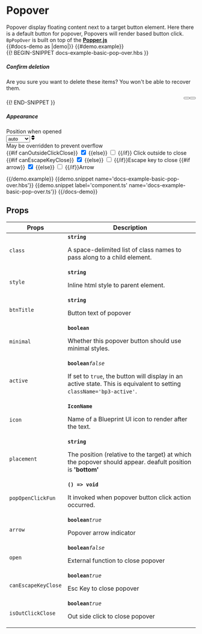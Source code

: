 <div style="position: absolute;    width: 100%;    height: 100%;    left: 0;    right: 0;    top: 0;    bottom: 0;"
  onmouseenter={{action "OnMouseEnter"}}>
</div>

# Popover
<div class='bp3-running-text bp3-text-large'>
  Popover display floating content next to a target button element. Here there is a default button for popover, Popovers
  will render based button click.
  <code>BpPopOver</code> is built on top of the <a href="https://popper.js.org"><strong>Popper.js</strong></a>
</div>
{{#docs-demo as |demo|}}
{{#demo.example}}
<div class="demo-container">
  <div class="docs-example-frame docs-example-frame-row" data-example-id="PopoverExample">
    <div id='pop-over-doc-scroll' class="docs-example">
      <div class="docs-popover-example-scroll">
        {{! BEGIN-SNIPPET docs-example-basic-pop-over.hbs }}
        <PopOver @btnTitle='Open popover' @open={{open}} 
         @intent="primary" @icon='code'
         @isOutClickClose={{canOutsideClickClose}} @placement={{placement}} 
         @arrow={{arrow}} @canEscapeKeyClose={{canEscapeKeyClose}}>
          <div>
            <h5 class="bp3-heading">Confirm deletion</h5>
            <p>Are you sure you want to delete these items? You won't be able to recover them.</p>
            <div style="display: flex; justify-content: flex-end; margin-top: 15px;">
              <Button @text="Cancel" onClick={{action 'onClose'}} @style="margin-right: 10px;"></Button>
              <Button @text="Delete" onClick={{action 'onClose'}} @intent="danger"></Button>
            </div>
           </div>
        </PopOver>
        {{! END-SNIPPET }}
      </div>
    </div>
    <div class="docs-example-options">
      <h5 class="bp3-heading">Appearance</h5>
      <div class="bp3-form-group"><label class="bp3-label" for="position">Position when opened <span
            class="bp3-text-muted"></span></label>
        <div class="bp3-form-content">
          <div class="bp3-html-select"><select onchange={{action 'selectPositon'}}>
              <option value="auto">auto</option>
              <option value="left">left</option>
              <option value="right">right</option>
              <option value="top">top</option>
              <option value="bottom">bottom</option>
            </select><span icon="double-caret-vertical" class="bp3-icon bp3-icon-double-caret-vertical"><svg data-icon="double-caret-vertical" width="16" height="16" viewBox="0 0 16 16"><desc>double-caret-vertical</desc><path d="M5 7h6a1.003 1.003 0 0 0 .71-1.71l-3-3C8.53 2.11 8.28 2 8 2s-.53.11-.71.29l-3 3A1.003 1.003 0 0 0 5 7zm6 2H5a1.003 1.003 0 0 0-.71 1.71l3 3c.18.18.43.29.71.29s.53-.11.71-.29l3-3A1.003 1.003 0 0 0 11 9z" fill-rule="evenodd"></path></svg></span></div>
          <div class="bp3-form-helper-text">May be overridden to prevent overflow</div>
          <label class="bp3-control bp3-switch" {{action 'oncanOutsideClickClose'}}>
            {{#if canOutsideClickClose}}
            <input type="checkbox" checked>
            <span class="bp3-control-indicator"></span>
            {{else}}
            <input type="checkbox">
            <span class="bp3-control-indicator"></span>
            {{/if}}
            Click outside to close</label>
          <label class="bp3-control bp3-switch" {{action 'oncanEscapeKeyClose'}}>
            {{#if canEscapeKeyClose}}
            <input type="checkbox" checked>
            <span class="bp3-control-indicator"></span>
            {{else}}
            <input type="checkbox">
            <span class="bp3-control-indicator"></span>
            {{/if}}Escape key to close</label>
          <label class="bp3-control bp3-switch" {{action 'onArrow'}}>
            {{#if arrow}}
            <input type="checkbox" checked>
            <span class="bp3-control-indicator"></span>
            {{else}}
            <input type="checkbox">
            <span class="bp3-control-indicator"></span>
            {{/if}}Arrow</label>
        </div>
      </div>
    </div>
  </div>
</div>


{{/demo.example}}
{{demo.snippet name='docs-example-basic-pop-over.hbs'}}
{{demo.snippet label='component.ts' name='docs-example-basic-pop-over.ts'}}
{{/docs-demo}}

## Props


<div class="docs-modifiers-table bp3-running-text">
  <table class="bp3-html-table">
    <thead>
      <tr>
        <th>Props</th>
        <th>Description</th>
      </tr>
    </thead>
    <tbody>
      <tr>
        <td class="docs-prop-name"><code>class</code></td>
        <td class="docs-prop-details"><code
            class="docs-prop-type"><strong>string</strong><em class="docs-prop-default bp3-text-muted"></em></code>
          <div class="docs-prop-description">
            <div class="docs-section">
              <div class="bp3-running-text">
                <p>A space-delimited list of class names to pass along to a child element.</p>
              </div>
            </div>
          </div>
        </td>
      </tr>
      <tr>
        <td class="docs-prop-name"><code>style</code></td>
        <td class="docs-prop-details"><code
            class="docs-prop-type"><strong>string</strong><em class="docs-prop-default bp3-text-muted"></em></code>
          <div class="docs-prop-description">
            <div class="docs-section">
              <div class="bp3-running-text">
                <p>Inline html style to parent element.</p>
              </div>
            </div>
          </div>
        </td>
      </tr>
      <tr>
        <td class="docs-prop-name"><code>btnTitle</code></td>
        <td class="docs-prop-details"><code
            class="docs-prop-type"><strong>string</strong><em class="docs-prop-default bp3-text-muted"></em></code>
          <div class="docs-prop-description">
            <div class="docs-section">
              <div class="bp3-running-text">
                <p>Button text of popover</p>
              </div>
            </div>
          </div>
        </td>
      </tr>
      <tr>
        <td class="docs-prop-name"><code>minimal</code></td>
        <td class="docs-prop-details"><code
            class="docs-prop-type"><strong>boolean</strong><em class="docs-prop-default bp3-text-muted"></em></code>
          <div class="docs-prop-description">
            <div class="docs-section">
              <div class="bp3-running-text">
                <p>Whether this popover button should use minimal styles.</p>
              </div>
            </div>
          </div>
          <div class="docs-prop-tags"></div>
        </td>
      </tr>
      <tr>
        <td class="docs-prop-name"><code>active</code></td>
        <td class="docs-prop-details"><code
            class="docs-prop-type"><strong>boolean</strong><em class="docs-prop-default bp3-text-muted">false</em></code>
          <div class="docs-prop-description">
            <div class="docs-section">
              <div class="bp3-running-text">
                <p>If set to <code>true</code>, the button will display in an active state.
                  This is equivalent to setting <code>className='bp3-active'</code>.</p>
              </div>
            </div>
          </div>
          <div class="docs-prop-tags"></div>
        </td>
      </tr>
      <tr>
        <td class="docs-prop-name"><code>icon</code></td>
        <td class="docs-prop-details"><code
            class="docs-prop-type"><strong>IconName </strong><em class="docs-prop-default bp3-text-muted"></em></code>
          <div class="docs-prop-description">
            <div class="docs-section">
              <div class="bp3-running-text">
                <p>Name of a Blueprint UI icon to render after the text.</p>
              </div>
            </div>
          </div>
        </td>
      </tr>
      <tr>
        <td class="docs-prop-name"><code>placement</code></td>
        <td class="docs-prop-details"><code
            class="docs-prop-type"><strong>string</strong><em class="docs-prop-default bp3-text-muted"></em></code>
          <div class="docs-prop-description">
            <div class="docs-section">
              <div class="bp3-running-text">
                <p>The position (relative to the target) at which the popover should appear. deafult position is
                  <strong>'bottom'</strong></p>
              </div>
            </div>
          </div>
        </td>
      </tr>
      <tr>
        <td class="docs-prop-name"><code>popOpenClickFun</code></td>
        <td class="docs-prop-details"><code
            class="docs-prop-type"><strong>() =&gt; void</strong><em class="docs-prop-default bp3-text-muted"></em></code>
          <div class="docs-prop-description">
            <div class="docs-section">
              <div class="bp3-running-text">
                <p>It invoked when popover button click action occurred.</p>
              </div>
            </div>
          </div>
        </td>
      </tr>
      <tr>
        <td class="docs-prop-name"><code>arrow</code></td>
        <td class="docs-prop-details"><code
            class="docs-prop-type"><strong>boolean</strong><em class="docs-prop-default bp3-text-muted">true</em></code>
          <div class="docs-prop-description">
            <div class="docs-section">
              <div class="bp3-running-text">
                <p>Popover arrow indicator</p>
              </div>
            </div>
          </div>
        </td>
      </tr>
      <tr>
        <td class="docs-prop-name"><code>open</code></td>
        <td class="docs-prop-details"><code
            class="docs-prop-type"><strong>boolean</strong><em class="docs-prop-default bp3-text-muted">false</em></code>
          <div class="docs-prop-description">
            <div class="docs-section">
              <div class="bp3-running-text">
                <p>External function to close popover</p>
              </div>
            </div>
          </div>
        </td>
      </tr>
       <tr>
        <td class="docs-prop-name"><code>canEscapeKeyClose</code></td>
        <td class="docs-prop-details"><code
            class="docs-prop-type"><strong>boolean</strong><em class="docs-prop-default bp3-text-muted">true</em></code>
          <div class="docs-prop-description">
            <div class="docs-section">
              <div class="bp3-running-text">
                <p>Esc Key to close popover</p>
              </div>
            </div>
          </div>
        </td>
      </tr>
       <tr>
        <td class="docs-prop-name"><code>isOutClickClose</code></td>
        <td class="docs-prop-details"><code
            class="docs-prop-type"><strong>boolean</strong><em class="docs-prop-default bp3-text-muted">true</em></code>
          <div class="docs-prop-description">
            <div class="docs-section">
              <div class="bp3-running-text">
                <p>Out side click to close popover</p>
              </div>
            </div>
          </div>
        </td>
      </tr>
    </tbody>
  </table>

</div>